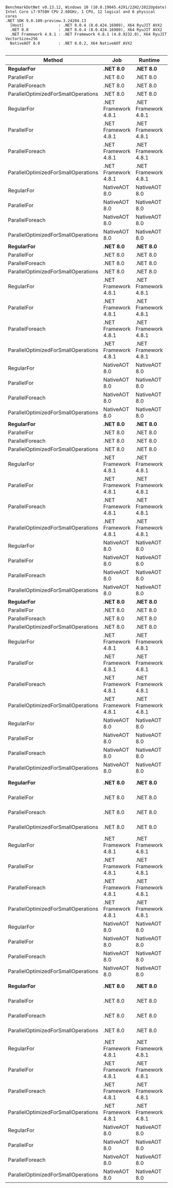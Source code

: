 ```

BenchmarkDotNet v0.13.12, Windows 10 (10.0.19045.4291/22H2/2022Update)
Intel Core i7-9750H CPU 2.60GHz, 1 CPU, 12 logical and 6 physical cores
.NET SDK 9.0.100-preview.3.24204.13
  [Host]               : .NET 8.0.4 (8.0.424.16909), X64 RyuJIT AVX2
  .NET 8.0             : .NET 8.0.4 (8.0.424.16909), X64 RyuJIT AVX2
  .NET Framework 4.8.1 : .NET Framework 4.8.1 (4.8.9232.0), X64 RyuJIT VectorSize=256
  NativeAOT 8.0        : .NET 8.0.2, X64 NativeAOT AVX2


```
| Method                              | Job                  | Runtime              | iterations | Mean           | Error         | StdDev        | Median         |
|------------------------------------ |--------------------- |--------------------- |----------- |---------------:|--------------:|--------------:|---------------:|
| **RegularFor**                          | **.NET 8.0**             | **.NET 8.0**             | **5**          |       **4.903 μs** |     **0.1398 μs** |     **0.4032 μs** |       **4.836 μs** |
| ParallelFor                         | .NET 8.0             | .NET 8.0             | 5          |       9.009 μs |     0.2107 μs |     0.6080 μs |       8.969 μs |
| ParallelForeach                     | .NET 8.0             | .NET 8.0             | 5          |       9.286 μs |     0.1968 μs |     0.5709 μs |       9.427 μs |
| ParallelOptimizedForSmallOperations | .NET 8.0             | .NET 8.0             | 5          |       9.327 μs |     0.1902 μs |     0.5579 μs |       9.489 μs |
| RegularFor                          | .NET Framework 4.8.1 | .NET Framework 4.8.1 | 5          |      14.401 μs |     0.3834 μs |     1.1185 μs |      14.022 μs |
| ParallelFor                         | .NET Framework 4.8.1 | .NET Framework 4.8.1 | 5          |      36.322 μs |     0.7886 μs |     2.3253 μs |      36.008 μs |
| ParallelForeach                     | .NET Framework 4.8.1 | .NET Framework 4.8.1 | 5          |      43.142 μs |     0.8749 μs |     2.5383 μs |      42.921 μs |
| ParallelOptimizedForSmallOperations | .NET Framework 4.8.1 | .NET Framework 4.8.1 | 5          |      36.931 μs |     0.7700 μs |     2.2705 μs |      36.787 μs |
| RegularFor                          | NativeAOT 8.0        | NativeAOT 8.0        | 5          |       4.596 μs |     0.0771 μs |     0.0721 μs |       4.582 μs |
| ParallelFor                         | NativeAOT 8.0        | NativeAOT 8.0        | 5          |      13.974 μs |     0.3755 μs |     1.1071 μs |      13.661 μs |
| ParallelForeach                     | NativeAOT 8.0        | NativeAOT 8.0        | 5          |      14.731 μs |     0.4337 μs |     1.2787 μs |      14.635 μs |
| ParallelOptimizedForSmallOperations | NativeAOT 8.0        | NativeAOT 8.0        | 5          |      13.185 μs |     0.3473 μs |     1.0130 μs |      13.137 μs |
| **RegularFor**                          | **.NET 8.0**             | **.NET 8.0**             | **10**         |       **8.194 μs** |     **0.1342 μs** |     **0.1256 μs** |       **8.160 μs** |
| ParallelFor                         | .NET 8.0             | .NET 8.0             | 10         |      14.208 μs |     0.2756 μs |     0.3385 μs |      14.320 μs |
| ParallelForeach                     | .NET 8.0             | .NET 8.0             | 10         |      13.341 μs |     0.2557 μs |     0.2625 μs |      13.288 μs |
| ParallelOptimizedForSmallOperations | .NET 8.0             | .NET 8.0             | 10         |      13.446 μs |     0.2675 μs |     0.2628 μs |      13.421 μs |
| RegularFor                          | .NET Framework 4.8.1 | .NET Framework 4.8.1 | 10         |      26.643 μs |     0.2841 μs |     0.2518 μs |      26.609 μs |
| ParallelFor                         | .NET Framework 4.8.1 | .NET Framework 4.8.1 | 10         |      47.695 μs |     0.8076 μs |     0.7554 μs |      47.469 μs |
| ParallelForeach                     | .NET Framework 4.8.1 | .NET Framework 4.8.1 | 10         |      49.521 μs |     0.8856 μs |     1.5276 μs |      48.852 μs |
| ParallelOptimizedForSmallOperations | .NET Framework 4.8.1 | .NET Framework 4.8.1 | 10         |      44.364 μs |     0.7677 μs |     0.7181 μs |      44.412 μs |
| RegularFor                          | NativeAOT 8.0        | NativeAOT 8.0        | 10         |       8.893 μs |     0.0884 μs |     0.0827 μs |       8.913 μs |
| ParallelFor                         | NativeAOT 8.0        | NativeAOT 8.0        | 10         |      19.193 μs |     0.3119 μs |     0.3467 μs |      19.157 μs |
| ParallelForeach                     | NativeAOT 8.0        | NativeAOT 8.0        | 10         |      20.028 μs |     0.3763 μs |     0.3336 μs |      19.947 μs |
| ParallelOptimizedForSmallOperations | NativeAOT 8.0        | NativeAOT 8.0        | 10         |      22.367 μs |     0.3418 μs |     0.4069 μs |      22.227 μs |
| **RegularFor**                          | **.NET 8.0**             | **.NET 8.0**             | **100**        |      **81.543 μs** |     **1.1852 μs** |     **1.1086 μs** |      **81.396 μs** |
| ParallelFor                         | .NET 8.0             | .NET 8.0             | 100        |      61.920 μs |     0.9637 μs |     0.8543 μs |      62.009 μs |
| ParallelForeach                     | .NET 8.0             | .NET 8.0             | 100        |      65.235 μs |     1.2415 μs |     1.2750 μs |      65.331 μs |
| ParallelOptimizedForSmallOperations | .NET 8.0             | .NET 8.0             | 100        |      58.899 μs |     1.1696 μs |     1.7506 μs |      58.753 μs |
| RegularFor                          | .NET Framework 4.8.1 | .NET Framework 4.8.1 | 100        |     269.292 μs |     4.7190 μs |     4.4141 μs |     268.834 μs |
| ParallelFor                         | .NET Framework 4.8.1 | .NET Framework 4.8.1 | 100        |     188.713 μs |     3.6680 μs |     4.5047 μs |     187.652 μs |
| ParallelForeach                     | .NET Framework 4.8.1 | .NET Framework 4.8.1 | 100        |     176.195 μs |     3.4843 μs |     3.2593 μs |     175.476 μs |
| ParallelOptimizedForSmallOperations | .NET Framework 4.8.1 | .NET Framework 4.8.1 | 100        |     153.998 μs |     3.0763 μs |     4.5092 μs |     154.162 μs |
| RegularFor                          | NativeAOT 8.0        | NativeAOT 8.0        | 100        |      88.942 μs |     1.6420 μs |     1.4556 μs |      88.637 μs |
| ParallelFor                         | NativeAOT 8.0        | NativeAOT 8.0        | 100        |      81.252 μs |     1.5922 μs |     1.4893 μs |      81.053 μs |
| ParallelForeach                     | NativeAOT 8.0        | NativeAOT 8.0        | 100        |      80.525 μs |     1.5948 μs |     1.7064 μs |      79.950 μs |
| ParallelOptimizedForSmallOperations | NativeAOT 8.0        | NativeAOT 8.0        | 100        |      77.468 μs |     1.5058 μs |     1.9579 μs |      76.642 μs |
| **RegularFor**                          | **.NET 8.0**             | **.NET 8.0**             | **1000**       |     **789.667 μs** |    **15.6848 μs** |    **13.9042 μs** |     **789.237 μs** |
| ParallelFor                         | .NET 8.0             | .NET 8.0             | 1000       |     471.627 μs |     6.7590 μs |     6.3223 μs |     471.269 μs |
| ParallelForeach                     | .NET 8.0             | .NET 8.0             | 1000       |     494.345 μs |     9.7527 μs |    13.9870 μs |     496.199 μs |
| ParallelOptimizedForSmallOperations | .NET 8.0             | .NET 8.0             | 1000       |     485.132 μs |    12.9394 μs |    38.1520 μs |     473.892 μs |
| RegularFor                          | .NET Framework 4.8.1 | .NET Framework 4.8.1 | 1000       |   2,763.108 μs |    53.7253 μs |    63.9562 μs |   2,761.874 μs |
| ParallelFor                         | .NET Framework 4.8.1 | .NET Framework 4.8.1 | 1000       |   1,200.169 μs |    27.4373 μs |    80.8996 μs |   1,201.065 μs |
| ParallelForeach                     | .NET Framework 4.8.1 | .NET Framework 4.8.1 | 1000       |   1,291.463 μs |    35.5370 μs |   104.7816 μs |   1,290.570 μs |
| ParallelOptimizedForSmallOperations | .NET Framework 4.8.1 | .NET Framework 4.8.1 | 1000       |   1,316.123 μs |    27.0224 μs |    79.6761 μs |   1,326.712 μs |
| RegularFor                          | NativeAOT 8.0        | NativeAOT 8.0        | 1000       |     900.788 μs |    15.2504 μs |    14.2652 μs |     895.258 μs |
| ParallelFor                         | NativeAOT 8.0        | NativeAOT 8.0        | 1000       |     490.873 μs |     9.7447 μs |    21.5936 μs |     490.404 μs |
| ParallelForeach                     | NativeAOT 8.0        | NativeAOT 8.0        | 1000       |     525.787 μs |     7.0183 μs |     5.8606 μs |     524.201 μs |
| ParallelOptimizedForSmallOperations | NativeAOT 8.0        | NativeAOT 8.0        | 1000       |     502.640 μs |     9.8252 μs |    13.4489 μs |     499.184 μs |
| **RegularFor**                          | **.NET 8.0**             | **.NET 8.0**             | **10000**      |   **8,517.197 μs** |    **68.4362 μs** |    **64.0152 μs** |   **8,524.839 μs** |
| ParallelFor                         | .NET 8.0             | .NET 8.0             | 10000      |   4,546.751 μs |    69.0836 μs |    57.6879 μs |   4,546.678 μs |
| ParallelForeach                     | .NET 8.0             | .NET 8.0             | 10000      |   4,447.118 μs |    31.9638 μs |    24.9552 μs |   4,456.153 μs |
| ParallelOptimizedForSmallOperations | .NET 8.0             | .NET 8.0             | 10000      |   4,551.887 μs |    56.6865 μs |    44.2571 μs |   4,564.664 μs |
| RegularFor                          | .NET Framework 4.8.1 | .NET Framework 4.8.1 | 10000      |  28,929.225 μs |   418.8027 μs |   482.2938 μs |  28,757.547 μs |
| ParallelFor                         | .NET Framework 4.8.1 | .NET Framework 4.8.1 | 10000      |  12,215.681 μs |   241.9349 μs |   278.6126 μs |  12,185.885 μs |
| ParallelForeach                     | .NET Framework 4.8.1 | .NET Framework 4.8.1 | 10000      |  12,079.527 μs |   188.6557 μs |   147.2899 μs |  12,095.296 μs |
| ParallelOptimizedForSmallOperations | .NET Framework 4.8.1 | .NET Framework 4.8.1 | 10000      |  11,625.082 μs |   231.0869 μs |   204.8525 μs |  11,615.434 μs |
| RegularFor                          | NativeAOT 8.0        | NativeAOT 8.0        | 10000      |   9,069.664 μs |    93.0198 μs |    87.0107 μs |   9,062.316 μs |
| ParallelFor                         | NativeAOT 8.0        | NativeAOT 8.0        | 10000      |   4,424.177 μs |    43.8436 μs |    34.2302 μs |   4,421.375 μs |
| ParallelForeach                     | NativeAOT 8.0        | NativeAOT 8.0        | 10000      |   4,355.246 μs |    57.9974 μs |    48.4305 μs |   4,359.347 μs |
| ParallelOptimizedForSmallOperations | NativeAOT 8.0        | NativeAOT 8.0        | 10000      |   4,516.652 μs |    86.9196 μs |   118.9765 μs |   4,486.559 μs |
| **RegularFor**                          | **.NET 8.0**             | **.NET 8.0**             | **100000**     | **106,127.273 μs** | **2,043.0204 μs** | **2,583.7666 μs** | **106,393.420 μs** |
| ParallelFor                         | .NET 8.0             | .NET 8.0             | 100000     |  59,080.505 μs | 1,179.4977 μs | 1,836.3359 μs |  58,975.456 μs |
| ParallelForeach                     | .NET 8.0             | .NET 8.0             | 100000     |  56,000.064 μs | 1,111.8819 μs | 2,509.7027 μs |  54,931.811 μs |
| ParallelOptimizedForSmallOperations | .NET 8.0             | .NET 8.0             | 100000     |  59,960.314 μs | 1,090.9477 μs | 1,967.2038 μs |  60,163.244 μs |
| RegularFor                          | .NET Framework 4.8.1 | .NET Framework 4.8.1 | 100000     | 307,794.681 μs | 5,927.1120 μs | 7,055.8052 μs | 306,772.550 μs |
| ParallelFor                         | .NET Framework 4.8.1 | .NET Framework 4.8.1 | 100000     | 133,030.688 μs | 2,194.3579 μs | 2,052.6038 μs | 132,388.625 μs |
| ParallelForeach                     | .NET Framework 4.8.1 | .NET Framework 4.8.1 | 100000     | 133,394.845 μs | 1,958.3055 μs | 1,735.9868 μs | 133,156.850 μs |
| ParallelOptimizedForSmallOperations | .NET Framework 4.8.1 | .NET Framework 4.8.1 | 100000     | 135,173.220 μs | 2,611.3179 μs | 2,314.8653 μs | 134,684.438 μs |
| RegularFor                          | NativeAOT 8.0        | NativeAOT 8.0        | 100000     | 112,426.312 μs | 2,215.5515 μs | 2,370.6153 μs | 112,347.480 μs |
| ParallelFor                         | NativeAOT 8.0        | NativeAOT 8.0        | 100000     |  62,689.684 μs | 1,248.3877 μs | 1,486.1168 μs |  63,060.275 μs |
| ParallelForeach                     | NativeAOT 8.0        | NativeAOT 8.0        | 100000     |  61,727.249 μs |   962.8730 μs |   853.5619 μs |  61,929.050 μs |
| ParallelOptimizedForSmallOperations | NativeAOT 8.0        | NativeAOT 8.0        | 100000     |  60,140.962 μs | 1,177.4273 μs | 1,530.9881 μs |  60,173.806 μs |
